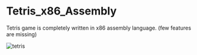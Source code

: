 # Tetris_x86_Assembly
Tetris game is completely written in x86 assembly language. (few features are missing)


![tetris](https://user-images.githubusercontent.com/70436876/213512816-52fc39f7-f753-411d-9ba0-95c6325f5191.PNG)
